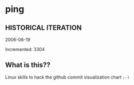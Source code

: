 # ping

## HISTORICAL ITERATION
2006-06-19

Incremented: 3304

## What is this?? 
Linux skills to hack the github commit visualization chart `;-)`

